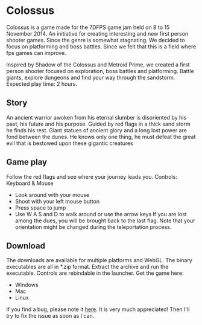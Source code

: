 # Colossus
Colossus is a game made for the 7DFPS game jam held on 8 to 15 November 2014. An initiative for creating interesting and new first person shooter games. Since the genre is somewhat stagnating. We decided to focus on platforming and boss battles. Since we felt that this is a field where fps games can improve.

Inspired by Shadow of the Colossus and Metroid Prime, we created a first person shooter focused on exploration, boss battles and platforming. Battle giants, explore dungeons and find your way through the sandstorm. Expected play time: 2 hours.
## Story
An ancient warrior awoken from his eternal slumber is disoriented by his past, his future and his purpose. Guided by red flags in a thick sand storm he finds his rest. Giant statues of ancient glory and a long lost power are fond between the dunes. He knows only one thing, he must defeat the great evil that is bestowed upon these gigantic creatures
## Game play
Follow the red flags and see where your journey leads you.
Controls: Keyboard & Mouse
- Look around with your mouse
- Shoot with your left mouse button
- Press space to jump
- Use W A S and D to walk around or use the arrow keys
If you are lost among the dues, you will be brought back to the last flag. Note that your orientation might be changed during the teleportation process.
        
## Download
The downloads are available for multiple platforms and WebGL. The binary executables are all in *.zip format. Extract the archive and run the executable. Controls are rebindable in the launcher.
  Get the game here:
- Windows
- Mac
- Linux

If you find a bug, please note it [here](https://github.com/TonyTonijn/Colossus/issues). It is very much appreciated! Then I'll try to fix the issue as soon as I can.
